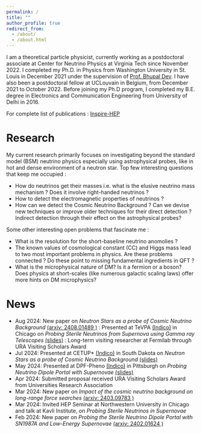 ```yaml
---
permalink: /
title: ""
author_profile: true
redirect_from: 
  - /about/
  - /about.html
---
```


I am a theoretical particle physicist, currently working as a postdoctoral associate at Center for Neutrino Physics at Virginia Tech since November 2022. I completed my Ph.D. in Physics from Washington University in St. Louis in December 2021 under the supervision of [Prof. Bhupal Dev](https://sites.wustl.edu/bdev/). I have also been a postdoctoral fellow at UCLouvain in Belgium, from December 2021 to October 2022. Before joining my Ph.D program, I completed my B.E. degree in Electronics and Communication Engineering from University of Delhi in 2016. 

For complete list of publications : [Inspire-HEP](https://inspirehep.net/authors/1724253?ui-citation-summary=true)

Research
======
My current research primarily focuses on investigating beyond the standard model (BSM) neutrino physics especially using astrophysical probes, like in hot and dense environment of a neutron star. Top few interesting questions that keep me occupied : 
* How do neutrinos get their masses i.e. what is the elusive neutrino mass mechanism ? Does it involve right-handed neutrinos ?
* How to detect the electromagnetic properties of neutrinos ? 
* How can we detect the Cosmic Neutrino Background ? Can we devise new techniques or improve older techniques for their direct detection ? Indirect detection through their effect on the astrophysical probes?

Some other interesting open problems that fascinate me :
* What is the resolution for the short-baseline neutrino anomolies ? 
* The known values of cosmological constant (CC) and Higgs mass lead to two most important problems in physics. Are these problems connected ? Do these point to missing fundamental ingredients in QFT ?
* What is the microphysical nature of DM? Is it a fermion or a boson? Does physics at short-scales (like numerous galactic scaling laws) offer more hints on DM microphysics?

News
======
* Aug 2024: New paper on *Neutron Stars as a probe of Cosmic Neutrino Background* [(arxiv: 2408.01489 )](https://arxiv.org/abs/2408.01489)
	  : Presented at TeVPA [(Indico)](https://indico.uchicago.edu/event/427/overview) in Chicago on *Probing Sterile Neutrinos from Supernova using Gamma ray Telescopes* [(slides)](https://indico.uchicago.edu/event/427/contributions/1508/attachments/387/595/Chauhan_TalkTeVPA.pdf)
	  : Long-term visiting researcher at Fermilab through URA Visiting Scholars Award 
* Jul 2024: Presented at CETUP* [(Indico)](https://indico.sanfordlab.org/event/69/) in South Dakota on *Neutron Stars as a probe of Cosmic Neutrino Background* [(slides)](https://indico.sanfordlab.org/event/69/contributions/1468/attachments/889/2202/CosmicNeutrinoBackground_Chauhan.pdf)
* May 2024: Presented at DPF-Pheno [(Indico)](https://indico.cern.ch/event/1358339/) in Pittsburgh on *Probing Neutrino Dipole Portal with Supernovae* [(slides)](https://indico.cern.ch/event/1358339/contributions/5899352/attachments/2857621/4998721/Chauhan_TalkPheno.pdf)
* Apr 2024: Submitted proposal received URA Visiting Scholars Award from Universities Research Association
* Mar 2024: New paper on *Impact of the cosmic neutrino background on long-range force searches* [(arxiv: 2403.09783 )](https://arxiv.org/abs/2403.09783)
* Mar 2024: Invited HEP Seminar at Northwestern University in Chicago and talk at Kavli Institute, on *Probing Sterile Neutrinos in Supernovae*
* Feb 2024: New paper on *Probing the Sterile Neutrino Dipole Portal with SN1987A and Low-Energy Supernovae* [(arxiv: 2402.01624 )](https://arxiv.org/abs/2402.01624)







